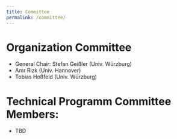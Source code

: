 ```yaml
---
title: Committee
permalink: /committee/
---
```


# Organization Committee

- General Chair: Stefan Geißler (Univ. Würzburg)
- Amr Rizk (Univ. Hannover)
- Tobias Hoßfeld (Univ. Würzburg)

# Technical Programm Committee Members:

- TBD
